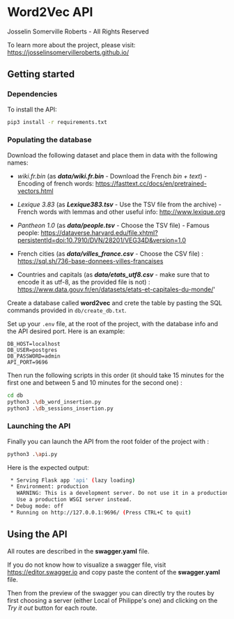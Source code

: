 # Word2Vec API

Josselin Somerville Roberts - All Rights Reserved

To learn more about the project, please visit: https://josselinsomervilleroberts.github.io/

## Getting started

### Dependencies
To install the API:
```bash
pip3 install -r requirements.txt
```

### Populating the database
Download the following dataset and place them in data with the following names:

- *wiki.fr.bin* (as ***data/wiki.fr.bin*** - Download the French *bin + text*) - Encoding of french words: <https://fasttext.cc/docs/en/pretrained-vectors.html>

- *Lexique 3.83* (as ***Lexique383.tsv*** - Use the TSV file from the archive) - French words with lemmas and other useful info: <http://www.lexique.org>

- *Pantheon 1.0* (as ***data/people.tsv*** - Choose the TSV file) - Famous people: <https://dataverse.harvard.edu/file.xhtml?persistentId=doi:10.7910/DVN/28201/VEG34D&version=1.0>

- French cities (as ***data/villes_france.csv*** - Choose the CSV file) : <https://sql.sh/736-base-donnees-villes-francaises>
   
- Countries and capitals (as ***data/etats_utf8.csv*** - make sure that to encode it as utf-8, as the provided file is not) : <https://www.data.gouv.fr/en/datasets/etats-et-capitales-du-monde/>'


Create a database called **word2vec** and crete the table by pasting the SQL commands provided in ```db/create_db.txt```.

Set up your ```.env``` file, at the root of the project, with the database info and the API desired port. Here is an example:
```text
DB_HOST=localhost
DB_USER=postgres
DB_PASSWORD=admin
API_PORT=9696
```

Then run the following scripts in this order (it should take 15 minutes for the first one and between 5 and 10 minutes for the second one) :

```bash
cd db
python3 .\db_word_insertion.py
python3 .\db_sessions_insertion.py
```

### Launching the API

Finally you can launch the API from the root folder of the project with :
```bash
python3 .\api.py
```
Here is the expected output:
```bash
 * Serving Flask app 'api' (lazy loading)
 * Environment: production
   WARNING: This is a development server. Do not use it in a production deployment.
   Use a production WSGI server instead.
 * Debug mode: off
 * Running on http://127.0.0.1:9696/ (Press CTRL+C to quit)
```

## Using the API

All routes are described in the **swagger.yaml** file.

If you do not know how to visualize a swagger file, visit https://editor.swagger.io and copy paste the content of the **swagger.yaml** file.

Then from the preview of the swagger you can directly try the routes by first choosing a server (either Local of Philippe's one) and clicking on the *Try it out* button for each route.
